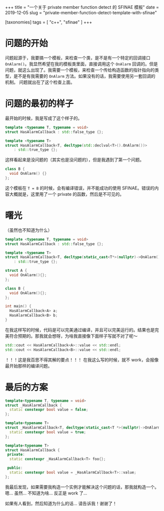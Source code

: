 +++
title = "一个关于 private member function detect 的 SFINAE 模板"
date = 2019-12-05
slug = "private-member-function-detect-template-with-sfinae"

[taxonomies]
tags = [ "c++", "sfinae" ]
+++


# 问题的开始
问题起源于，我要搞一个模板，来检查一个类，是不是有一个特定的回调接口 `OnAlarm()`。我显然希望在我的模板类里面，直接调用这个 `OnAlarm` 回调的。但是问题，就这么出现了。我需要一个模板，来检查一个传给构造函数的指针指向的类型，是不是有我需要的 `OnAlarm` 方法。如果没有的话，我需要使用另一套回调的机制。
问题就出在了这个检查上面。

# 问题的最初的样子
最开始的时候，我是写成了这个样子的。
```cpp
template <typename T, typename = void>
struct HasAlarmCallback : std::false_type {};

template <typename T>
struct HasAlarmCallback<T, decltype(std::declval<T>().OnAlarm())>
    : std::true_type {};
```
这样看起来是没问题的（其实也是没问题的），但是我遇到了第一个问题。
```c++
class B {
  void OnAlarm() {}
};
```
这个模板在 `T = B` 的时候，会有编译错误，并不能成功的使用 SFINAE。错误的内容大概就是，这里用了一个 private 的函数，然后是不可见的。

# 曙光
（虽然也不知道为什么）
```c++
template <typename T, typename = void>
struct HasAlarmCallback : std::false_type {};

template <typename T>
struct HasAlarmCallback<T, decltype(static_cast<T*>(nullptr)->OnAlarm())>
    : std::true_type {};

struct A {
  void OnAlarm(){};
};

class B {
  void OnAlarm(){};
};

int main() {
  HasAlarmCallback<A> a;
  HasAlarmCallback<B> b;
}
```
在我这样写的时候，代码是可以完美通过编译，并且可以完美运行的。结果也是完美符合预期的。那我就会想呀，为啥我直接像下面样子写就不对了呢～
```c++
std::cout << HasAlarmCallback<A>::value << std::endl;
std::cout << HasAlarmCallback<B>::value << std::endl;
```
！！！这是我百思不得其解的要点！！！
在我这么写的时候，就不 work，会报像最开始那样的编译问题。
# 最后的方案
```c++
template<typename T, typename = void>
struct _HasAlarmCallback {
  static constexpr bool value = false;
};

template<typename T>
struct _HasAlarmCallback<T, decltype(static_cast<T *>(nullptr)->OnAlarm())> {
  static constexpr bool value = true;
};

template<typename T>
struct HasAlarmCallback {
 private:
  static constexpr _HasAlarmCallback<T> foo{};

 public:
  static constexpr bool value = _HasAlarmCallback<T>::value;
};
```
我最后发现，如果需要我构造一个实例才能解决这个问题的话，那我就构造一个。
嗯… 虽然… 不知道为啥…
反正是 work 了…

如果有人看到，然后知道为什么的话… 请告诉我！谢谢了！






